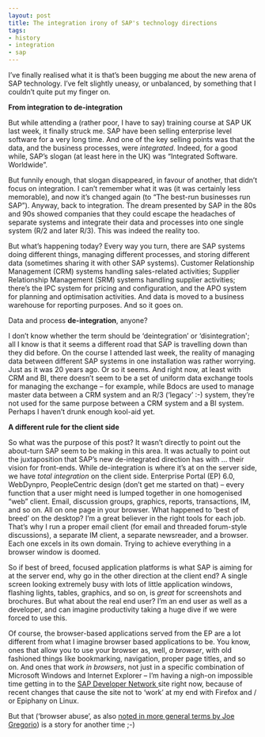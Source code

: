 ```yaml
---
layout: post
title: The integration irony of SAP's technology directions
tags:
- history
- integration
- sap
---
```



I’ve finally realised what it is that’s been bugging me about the new arena of SAP technology. I’ve felt slightly uneasy, or unbalanced, by something that I couldn’t quite put my finger on.

**From integration to de-integration**

But while attending a (rather poor, I have to say) training course at SAP UK last week, it finally struck me. SAP have been selling enterprise level software for a very long time. And one of the key selling points was that the data, and the business processes, were *integrated*. Indeed, for a good while, SAP’s slogan (at least here in the UK) was “Integrated Software. Worldwide”.

But funnily enough, that slogan disappeared, in favour of another, that didn’t focus on integration. I can’t remember what it was (it was certainly less memorable), and now it’s changed again (to “The best-run businesses run SAP”). Anyway, back to integration. The dream presented by SAP in the 80s and 90s showed companies that they could escape the headaches of separate systems and integrate their data and processes into one single system (R/2 and later R/3). This was indeed the reality too.

But what’s happening today? Every way you turn, there are SAP systems doing different things, managing different processes, and storing different data (sometimes sharing it with other SAP systems). Customer Relationship Management (CRM) systems handling sales-related activities; Supplier Relationship Management (SRM) systems handling supplier activities; there’s the IPC system for pricing and configuration, and the APO system for planning and optimisation activities. And data is moved to a business warehouse for reporting purposes. And so it goes on.

Data and process **de-integration**, anyone?

I don’t know whether the term should be ‘deintegration’ or ‘disintegration'; all I know is that it seems a different road that SAP is travelling down than they did before. On the course I attended last week, the reality of managing data between different SAP systems in one installation was rather worrying. Just as it was 20 years ago. Or so it seems. And right now, at least with CRM and BI, there doesn’t seem to be a set of uniform data exchange tools for managing the exchange – for example, while Bdocs are used to manage master data between a CRM system and an R/3 (‘legacy’ :-) system, they’re not used for the same purpose between a CRM system and a BI system. Perhaps I haven’t drunk enough kool-aid yet.

**A different rule for the client side**

So what was the purpose of this post? It wasn’t directly to point out the about-turn SAP seem to be making in this area. It was actually to point out the juxtaposition that SAP’s new de-integrated direction has with … their vision for front-ends. While de-integration is where it’s at on the server side, we have *total integration* on the client side. Enterprise Portal (EP) 6.0, WebDynpro, PeopleCentric design (don’t get me started on that) – every function that a user might need is lumped together in one homogenised “web” client. Email, discussion groups, graphics, reports, transactions, IM, and so on. All on one page in your browser. What happened to ‘best of breed’ on the desktop? I’m a great believer in the right tools for each job. That’s why I run a proper email client (for email and threaded forum-style discussions), a separate IM client, a separate newsreader, and a browser. Each one excels in its own domain. Trying to achieve everything in a browser window is doomed.

So if best of breed, focused application platforms is what SAP is aiming for at the server end, why go in the other direction at the client end? A single screen looking extremely busy with lots of little application windows, flashing lights, tables, graphics, and so on, is *great* for screenshots and brochures. But what about the real end user? I’m an end user as well as a developer, and can imagine productivity taking a huge dive if we were forced to use this.

Of course, the browser-based applications served from the EP are a lot different from what I imagine browser based applications to be. You know, ones that allow you to use your browser as, well, *a browser*, with old fashioned things like bookmarking, navigation, proper page titles, and so on. And ones that work *in browsers*, not just in a specific combination of Microsoft Windows and Internet Explorer – I’m having a nigh-on impossible time getting in to the [SAP Developer Network ](http://www.sdn.sap.com)site right now, because of recent changes that cause the site not to ‘work’ at my end with Firefox and / or Epiphany on Linux.

But that (‘browser abuse’, as also [noted in more general terms by Joe Gregorio](http://bitworking.org/news/3270_Redux)) is a story for another time ;-)



